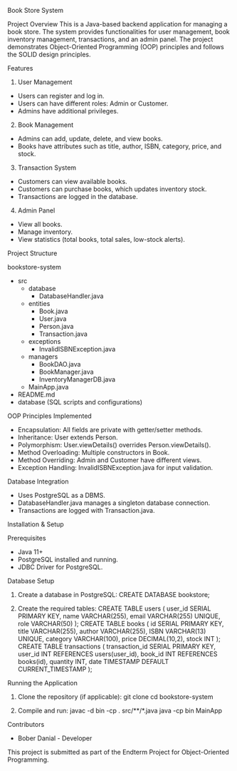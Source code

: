 Book Store System

Project Overview
This is a Java-based backend application for managing a book store. The system provides functionalities for user management, book inventory management, transactions, and an admin panel. The project demonstrates Object-Oriented Programming (OOP) principles and follows the SOLID design principles.

Features

1. User Management
- Users can register and log in.
- Users can have different roles: Admin or Customer.
- Admins have additional privileges.

2. Book Management
- Admins can add, update, delete, and view books.
- Books have attributes such as title, author, ISBN, category, price, and stock.

3. Transaction System
- Customers can view available books.
- Customers can purchase books, which updates inventory stock.
- Transactions are logged in the database.

4. Admin Panel
- View all books.
- Manage inventory.
- View statistics (total books, total sales, low-stock alerts).

Project Structure

bookstore-system
- src
  - database
    - DatabaseHandler.java
  - entities
    - Book.java
    - User.java
    - Person.java
    - Transaction.java
  - exceptions
    - InvalidISBNException.java
  - managers
    - BookDAO.java
    - BookManager.java
    - InventoryManagerDB.java
  - MainApp.java
- README.md
- database (SQL scripts and configurations)

OOP Principles Implemented
- Encapsulation: All fields are private with getter/setter methods.
- Inheritance: User extends Person.
- Polymorphism: User.viewDetails() overrides Person.viewDetails().
- Method Overloading: Multiple constructors in Book.
- Method Overriding: Admin and Customer have different views.
- Exception Handling: InvalidISBNException.java for input validation.

Database Integration
- Uses PostgreSQL as a DBMS.
- DatabaseHandler.java manages a singleton database connection.
- Transactions are logged with Transaction.java.

Installation & Setup

Prerequisites
- Java 11+
- PostgreSQL installed and running.
- JDBC Driver for PostgreSQL.

Database Setup
1. Create a database in PostgreSQL:
   CREATE DATABASE bookstore;

2. Create the required tables:
   CREATE TABLE users (
       user_id SERIAL PRIMARY KEY,
       name VARCHAR(255),
       email VARCHAR(255) UNIQUE,
       role VARCHAR(50)
   );
   CREATE TABLE books (
       id SERIAL PRIMARY KEY,
       title VARCHAR(255),
       author VARCHAR(255),
       ISBN VARCHAR(13) UNIQUE,
       category VARCHAR(100),
       price DECIMAL(10,2),
       stock INT
   );
   CREATE TABLE transactions (
       transaction_id SERIAL PRIMARY KEY,
       user_id INT REFERENCES users(user_id),
       book_id INT REFERENCES books(id),
       quantity INT,
       date TIMESTAMP DEFAULT CURRENT_TIMESTAMP
   );

Running the Application
1. Clone the repository (if applicable):
   git clone <repository-url>
   cd bookstore-system

2. Compile and run:
   javac -d bin -cp . src/**/*.java
   java -cp bin MainApp

Contributors
- Bober Danial - Developer

This project is submitted as part of the Endterm Project for Object-Oriented Programming.

